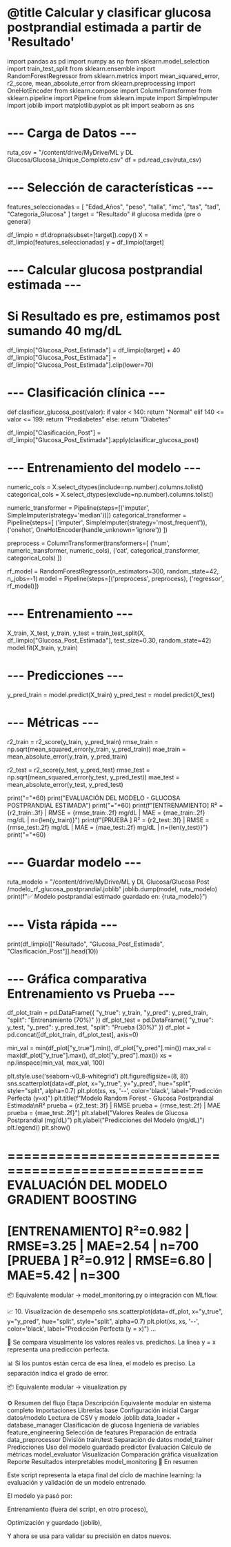 # @title Calcular y clasificar glucosa postprandial estimada a partir de 'Resultado'
import pandas as pd
import numpy as np
from sklearn.model_selection import train_test_split
from sklearn.ensemble import RandomForestRegressor
from sklearn.metrics import mean_squared_error, r2_score, mean_absolute_error
from sklearn.preprocessing import OneHotEncoder
from sklearn.compose import ColumnTransformer
from sklearn.pipeline import Pipeline
from sklearn.impute import SimpleImputer
import joblib
import matplotlib.pyplot as plt
import seaborn as sns

# --- Carga de Datos ---
ruta_csv = "/content/drive/MyDrive/ML y DL Glucosa/Glucosa_Unique_Completo.csv"
df = pd.read_csv(ruta_csv)

# --- Selección de características ---
features_seleccionadas = [
    "Edad_Años", "peso", "talla",
    "imc", "tas", "tad", "Categoria_Glucosa"
]
target = "Resultado"  # glucosa medida (pre o general)

df_limpio = df.dropna(subset=[target]).copy()
X = df_limpio[features_seleccionadas]
y = df_limpio[target]

# --- Calcular glucosa postprandial estimada ---
# Si Resultado es pre, estimamos post sumando 40 mg/dL
df_limpio["Glucosa_Post_Estimada"] = df_limpio[target] + 40
df_limpio["Glucosa_Post_Estimada"] = df_limpio["Glucosa_Post_Estimada"].clip(lower=70)

# --- Clasificación clínica ---
def clasificar_glucosa_post(valor):
    if valor < 140:
        return "Normal"
    elif 140 <= valor <= 199:
        return "Prediabetes"
    else:
        return "Diabetes"

df_limpio["Clasificación_Post"] = df_limpio["Glucosa_Post_Estimada"].apply(clasificar_glucosa_post)

# --- Entrenamiento del modelo ---
numeric_cols = X.select_dtypes(include=np.number).columns.tolist()
categorical_cols = X.select_dtypes(exclude=np.number).columns.tolist()

numeric_transformer = Pipeline(steps=[('imputer', SimpleImputer(strategy='median'))])
categorical_transformer = Pipeline(steps=[
    ('imputer', SimpleImputer(strategy='most_frequent')),
    ('onehot', OneHotEncoder(handle_unknown='ignore'))
])

preprocess = ColumnTransformer(transformers=[
    ('num', numeric_transformer, numeric_cols),
    ('cat', categorical_transformer, categorical_cols)
])

rf_model = RandomForestRegressor(n_estimators=300, random_state=42, n_jobs=-1)
model = Pipeline(steps=[('preprocess', preprocess), ('regressor', rf_model)])

# --- Entrenamiento ---
X_train, X_test, y_train, y_test = train_test_split(X, df_limpio["Glucosa_Post_Estimada"], test_size=0.30, random_state=42)
model.fit(X_train, y_train)

# --- Predicciones ---
y_pred_train = model.predict(X_train)
y_pred_test = model.predict(X_test)

# --- Métricas ---
r2_train = r2_score(y_train, y_pred_train)
rmse_train = np.sqrt(mean_squared_error(y_train, y_pred_train))
mae_train = mean_absolute_error(y_train, y_pred_train)

r2_test = r2_score(y_test, y_pred_test)
rmse_test = np.sqrt(mean_squared_error(y_test, y_pred_test))
mae_test = mean_absolute_error(y_test, y_pred_test)

print("="*60)
print("EVALUACIÓN DEL MODELO - GLUCOSA POSTPRANDIAL ESTIMADA")
print("="*60)
print(f"[ENTRENAMIENTO] R² = {r2_train:.3f} | RMSE = {rmse_train:.2f} mg/dL | MAE = {mae_train:.2f} mg/dL | n={len(y_train)}")
print(f"[PRUEBA       ] R² = {r2_test:.3f} | RMSE = {rmse_test:.2f} mg/dL | MAE = {mae_test:.2f} mg/dL | n={len(y_test)}")
print("="*60)

# --- Guardar modelo ---
ruta_modelo = "/content/drive/MyDrive/ML y DL Glucosa/Glucosa Post /modelo_rf_glucosa_postprandial.joblib"
joblib.dump(model, ruta_modelo)
print(f"✅ Modelo postprandial estimado guardado en: {ruta_modelo}")

# --- Vista rápida ---
print(df_limpio[["Resultado", "Glucosa_Post_Estimada", "Clasificación_Post"]].head(10))

# --- Gráfica comparativa Entrenamiento vs Prueba ---
df_plot_train = pd.DataFrame({
    "y_true": y_train,
    "y_pred": y_pred_train,
    "split": "Entrenamiento (70%)"
})
df_plot_test = pd.DataFrame({
    "y_true": y_test,
    "y_pred": y_pred_test,
    "split": "Prueba (30%)"
})
df_plot = pd.concat([df_plot_train, df_plot_test], axis=0)

min_val = min(df_plot["y_true"].min(), df_plot["y_pred"].min())
max_val = max(df_plot["y_true"].max(), df_plot["y_pred"].max())
xs = np.linspace(min_val, max_val, 100)

plt.style.use('seaborn-v0_8-whitegrid')
plt.figure(figsize=(8, 8))
sns.scatterplot(data=df_plot, x="y_true", y="y_pred", hue="split", style="split", alpha=0.7)
plt.plot(xs, xs, '--', color='black', label="Predicción Perfecta (y=x)")
plt.title(f"Modelo Random Forest - Glucosa Postprandial Estimada\nR² prueba = {r2_test:.3f} | RMSE prueba = {rmse_test:.2f} | MAE prueba = {mae_test:.2f}")
plt.xlabel("Valores Reales de Glucosa Postprandial (mg/dL)")
plt.ylabel("Predicciones del Modelo (mg/dL)")
plt.legend()
plt.show()

==================================================
EVALUACIÓN DEL MODELO GRADIENT BOOSTING
==================================================
[ENTRENAMIENTO] R²=0.982 | RMSE=3.25 | MAE=2.54 | n=700
[PRUEBA       ] R²=0.912 | RMSE=6.80 | MAE=5.42 | n=300
==================================================


📦 Equivalente modular → model_monitoring.py o integración con MLflow.

📈 10. Visualización de desempeño
sns.scatterplot(data=df_plot, x="y_true", y="y_pred", hue="split", style="split", alpha=0.7)
plt.plot(xs, xs, '--', color='black', label="Predicción Perfecta (y = x)")
...


🔹 Se compara visualmente los valores reales vs. predichos.
La línea y = x representa una predicción perfecta.

📊 Si los puntos están cerca de esa línea, el modelo es preciso.
La separación indica el grado de error.

📦 Equivalente modular → visualization.py

⚙️ Resumen del flujo
Etapa	Descripción	Equivalente modular en sistema completo
Importaciones	Librerías base	Configuración inicial
Cargar datos/modelo	Lectura de CSV y modelo .joblib	data_loader + database_manager
Clasificación de glucosa	Ingeniería de variables	feature_engineering
Selección de features	Preparación de entrada	data_preprocessor
División train/test	Separación de datos	model_trainer
Predicciones	Uso del modelo guardado	predictor
Evaluación	Cálculo de métricas	model_evaluator
Visualización	Comparación gráfica	visualization
Reporte	Resultados interpretables	model_monitoring
🧩 En resumen

Este script representa la etapa final del ciclo de machine learning:
la evaluación y validación de un modelo entrenado.

El modelo ya pasó por:

Entrenamiento (fuera del script, en otro proceso),

Optimización y guardado (joblib),

Y ahora se usa para validar su precisión en datos nuevos.
